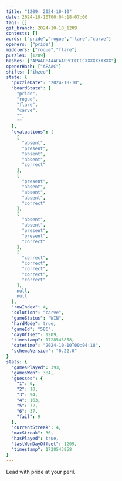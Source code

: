 ```yaml
---
title: "1209: 2024-10-10"
date: 2024-10-10T00:04:18-07:00
tags: []
git_branch: 2024-10-10_1209
contests: []
words: ["pride","rogue","flare","carve"]
openers: ["pride"]
middlers: ["rogue","flare"]
puzzles: [1209]
hashes: ["APAACPAAACAAPPCCCCCCXXXXXXXXXX"]
openerHash: ["APAAC"]
shifts: ["ihzeo"]
state: {
  "puzzleDate": "2024-10-10",
  "boardState": [
    "pride",
    "rogue",
    "flare",
    "carve",
    "",
    ""
  ],
  "evaluations": [
    [
      "absent",
      "present",
      "absent",
      "absent",
      "correct"
    ],
    [
      "present",
      "absent",
      "absent",
      "absent",
      "correct"
    ],
    [
      "absent",
      "absent",
      "present",
      "present",
      "correct"
    ],
    [
      "correct",
      "correct",
      "correct",
      "correct",
      "correct"
    ],
    null,
    null
  ],
  "rowIndex": 4,
  "solution": "carve",
  "gameStatus": "WIN",
  "hardMode": true,
  "gameId": "586",
  "dayOffset": 1209,
  "timestamp": 1728543858,
  "datetime": "2024-10-10T00:04:18",
  "schemaVersion": "0.22.0"
}
stats: {
  "gamesPlayed": 393,
  "gamesWon": 384,
  "guesses": {
    "1": 0,
    "2": 18,
    "3": 94,
    "4": 163,
    "5": 72,
    "6": 37,
    "fail": 9
  },
  "currentStreak": 4,
  "maxStreak": 36,
  "hasPlayed": true,
  "lastWonDayOffset": 1209,
  "timestamp": 1728543858
}
---
```

<!-- more -->
Lead with pride at your peril.
